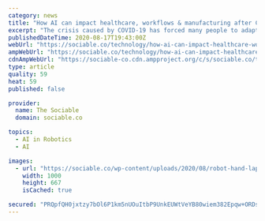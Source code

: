 ```yaml
---
category: news
title: "How AI can impact healthcare, workflows & manufacturing after COVID-19"
excerpt: "The crisis caused by COVID-19 has forced many people to adapt to significant lifestyle and work changes; however, given the current conditions it is difficult to accurately predict how and when the return to normalcy will take place,"
publishedDateTime: 2020-08-17T19:43:00Z
webUrl: "https://sociable.co/technology/how-ai-can-impact-healthcare-workflows-manufacturing-after-covid-19/"
ampWebUrl: "https://sociable.co/technology/how-ai-can-impact-healthcare-workflows-manufacturing-after-covid-19/amp/"
cdnAmpWebUrl: "https://sociable-co.cdn.ampproject.org/c/s/sociable.co/technology/how-ai-can-impact-healthcare-workflows-manufacturing-after-covid-19/amp/"
type: article
quality: 59
heat: 59
published: false

provider:
  name: The Sociable
  domain: sociable.co

topics:
  - AI in Robotics
  - AI

images:
  - url: "https://sociable.co/wp-content/uploads/2020/08/robot-hand-laptop.jpg"
    width: 1000
    height: 667
    isCached: true

secured: "PRQpfQH0jxtzy7bOl6P1km5nUOuItbP9UnkEUWtVeYB80wiem382Epqw+ORDsyO02eXH/4XriRxDiqYQ8sZOJrboMtfUcCs2ysVbHi08DNcZjMlzdOUyCoXNOtjsFkSRg+NB2gDsW/VyPXLnParLCoVqPydYxck8467v2B0xq9DYScB0TaufEYfOXNeDDJscfHT5GBglmOyicxy4eRIDRs+ZDRVHtwFV2ifKZCZZbmWTAqHbQx2QDNJWjABHzDk2UEoQoUnNyiRRQXFEWf3woCOnb8BwoZdnRagyxz/kJ6zzWhwrR/aMvGFLeAoTgQWnnysvsZdFA604VAw7vWVhOw==;OlaVR5i9mF9L7N6UlK1EAA=="
---
```



